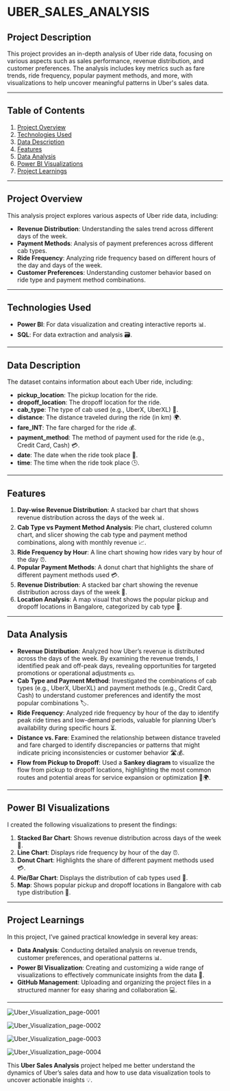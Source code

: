 
# UBER_SALES_ANALYSIS

## Project Description

This project provides an in-depth analysis of Uber ride data, focusing on various aspects such as sales performance, revenue distribution, and customer preferences. The analysis includes key metrics such as fare trends, ride frequency, popular payment methods, and more, with visualizations to help uncover meaningful patterns in Uber's sales data.

---

## Table of Contents

1. [Project Overview](#project-overview)
2. [Technologies Used](#technologies-used)
3. [Data Description](#data-description)
4. [Features](#features)
5. [Data Analysis](#data-analysis)
6. [Power BI Visualizations](#power-bi-visualizations)
7. [Project Learnings](#project-learnings)

---

## Project Overview

This analysis project explores various aspects of Uber ride data, including:

- **Revenue Distribution**: Understanding the sales trend across different days of the week.
- **Payment Methods**: Analysis of payment preferences across different cab types.
- **Ride Frequency**: Analyzing ride frequency based on different hours of the day and days of the week.
- **Customer Preferences**: Understanding customer behavior based on ride type and payment method combinations.

---

## Technologies Used

- **Power BI**: For data visualization and creating interactive reports 📊.
- **SQL**: For data extraction and analysis 🗃️.

---

## Data Description

The dataset contains information about each Uber ride, including:

- **pickup_location**: The pickup location for the ride.
- **dropoff_location**: The dropoff location for the ride.
- **cab_type**: The type of cab used (e.g., UberX, UberXL) 🚖.
- **distance**: The distance traveled during the ride (in km) 🌍.
- **fare_INT**: The fare charged for the ride 💰.
- **payment_method**: The method of payment used for the ride (e.g., Credit Card, Cash) 💳.
- **date**: The date when the ride took place 📅.
- **time**: The time when the ride took place 🕒.

---

## Features

1. **Day-wise Revenue Distribution**: A stacked bar chart that shows revenue distribution across the days of the week 📊.
2. **Cab Type vs Payment Method Analysis**: Pie chart, clustered column chart, and slicer showing the cab type and payment method combinations, along with monthly revenue 📈.
3. **Ride Frequency by Hour**: A line chart showing how rides vary by hour of the day ⏰.
4. **Popular Payment Methods**: A donut chart that highlights the share of different payment methods used 💳.
5. **Revenue Distribution**: A stacked bar chart showing the revenue distribution across days of the week 📅.
6. **Location Analysis**: A map visual that shows the popular pickup and dropoff locations in Bangalore, categorized by cab type 📍.

---

## Data Analysis

- **Revenue Distribution**: Analyzed how Uber’s revenue is distributed across the days of the week. By examining the revenue trends, I identified peak and off-peak days, revealing opportunities for targeted promotions or operational adjustments 💵.
- **Cab Type and Payment Method**: Investigated the combinations of cab types (e.g., UberX, UberXL) and payment methods (e.g., Credit Card, Cash) to understand customer preferences and identify the most popular combinations 🏷️.
- **Ride Frequency**: Analyzed ride frequency by hour of the day to identify peak ride times and low-demand periods, valuable for planning Uber’s availability during specific hours ⏳.
- **Distance vs. Fare**: Examined the relationship between distance traveled and fare charged to identify discrepancies or patterns that might indicate pricing inconsistencies or customer behavior 🛣️💰.
- **Flow from Pickup to Dropoff**: Used a **Sankey diagram** to visualize the flow from pickup to dropoff locations, highlighting the most common routes and potential areas for service expansion or optimization 🚕🌍.

---

## Power BI Visualizations

I created the following visualizations to present the findings:

1. **Stacked Bar Chart**: Shows revenue distribution across days of the week 📅.
2. **Line Chart**: Displays ride frequency by hour of the day ⏰.
3. **Donut Chart**: Highlights the share of different payment methods used 💳.
4. **Pie/Bar Chart**: Displays the distribution of cab types used 🚖.
5. **Map**: Shows popular pickup and dropoff locations in Bangalore with cab type distribution 📍.

---

## Project Learnings

In this project, I’ve gained practical knowledge in several key areas:

- **Data Analysis**: Conducting detailed analysis on revenue trends, customer preferences, and operational patterns 📊.
- **Power BI Visualization**: Creating and customizing a wide range of visualizations to effectively communicate insights from the data 🎨.
- **GitHub Management**: Uploading and organizing the project files in a structured manner for easy sharing and collaboration 💻.

---


![Uber_Visualization_page-0001](https://github.com/user-attachments/assets/8d5d500f-aead-47d5-bc16-475d44cb963a)


![Uber_Visualization_page-0002](https://github.com/user-attachments/assets/93bd4159-e575-4b9c-9716-90423a8ec3c7)


![Uber_Visualization_page-0003](https://github.com/user-attachments/assets/ca50f749-9c1c-4365-862d-d6ab1abe1e7b)


![Uber_Visualization_page-0004](https://github.com/user-attachments/assets/5ca4749a-c76d-4fe0-b7c2-73e8eba8e874)



This **Uber Sales Analysis** project helped me better understand the dynamics of Uber’s sales data and how to use data visualization tools to uncover actionable insights 💡.
